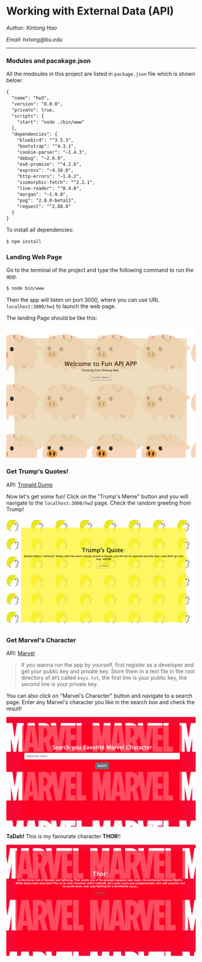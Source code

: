 # Working with External Data (API)

_Author: Xintong Hao_

_Email: hxtong@bu.edu_

---

[//]: # (Image References)
[image1]: ./Demo/landing.png "landing"
[image2]: ./Demo/trump.png "trump"
[image3]: ./Demo/search.png "search"
[image4]: ./Demo/result.png "result"

### Modules and pacakage.json

All the modoules in this project are listed in `package.json` file which is shown below:

```json{
{
  "name": "hw3",
  "version": "0.0.0",
  "private": true,
  "scripts": {
    "start": "node ./bin/www"
  },
  "dependencies": {
    "bluebird": "^3.5.3",
    "bootstrap": "^4.3.1",
    "cookie-parser": "~1.4.3",
    "debug": "~2.6.9",
    "es6-promise": "^4.2.6",
    "express": "~4.16.0",
    "http-errors": "~1.6.2",
    "isomorphic-fetch": "^2.2.1",
    "line-reader": "^0.4.0",
    "morgan": "~1.9.0",
    "pug": "2.0.0-beta11",
    "request": "^2.88.0"
  }
}
```

To install all dependencies:

```sh
$ npm install 
```

### Landing Web Page

Go to the terminal of the project and type the following command to run the app.

```sh
$ node bin/www
```
Then the app will listen on port 3000, where you can use URL `localhost:3000/hw1` to launch the web page.

The landing Page should be like this:

![alt text][image1]


### Get Trump's Quotes!

API: [Tronald Dump](https://www.tronalddump.io/)

Now let's get some fun! Click on the "Trump's Meme" button and you will navigate to the `localhost:3000/hw3` page. Check the random greeting from Trump!

![alt text][image2]


### Get Marvel's Character

API: [Marvel](https://developer.marvel.com/)

> If you wanna run the app by yourself, first register as a developer and get your public key and private key. Store them in a text file in the root directory of `API` called `keys.txt`, the first line is your public key, the second line is your private key.


You can also click on "Marvel's Character" button and navigate to a search page. Enter any Marvel's character you like in the search box and check the result!

![alt text][image3]

**TaDah!** This is my favourate character **THOR**!!

![alt text][image4]
